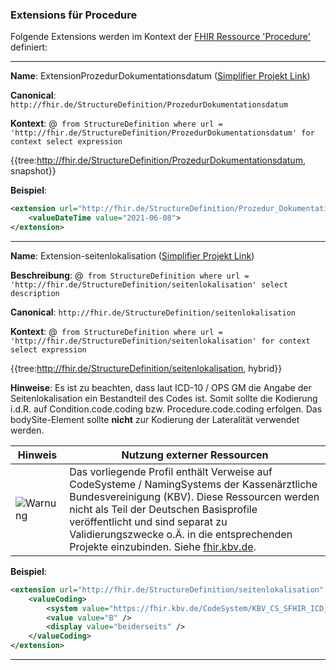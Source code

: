 ### Extensions für Procedure

Folgende Extensions werden im Kontext der [FHIR Ressource 'Procedure'](https://www.hl7.org/fhir/r4/procedure.html) definiert:

----

**Name**: ExtensionProzedurDokumentationsdatum ([Simplifier Projekt Link](https://simplifier.net/resolve?canonical=http://fhir.de/StructureDefinition/ProzedurDokumentationsdatum&scope=de.basisprofil.r4@1.5.3))

**Canonical**: `http://fhir.de/StructureDefinition/ProzedurDokumentationsdatum`

**Kontext**: @``` from StructureDefinition where url = 'http://fhir.de/StructureDefinition/ProzedurDokumentationsdatum' for context select expression```

{{tree:http://fhir.de/StructureDefinition/ProzedurDokumentationsdatum, snapshot}}

**Beispiel**:

```xml
<extension url="http://fhir.de/StructureDefinition/Prozedur_Dokumentationsdatum" >
    <valueDateTime value="2021-06-08">
</extension>
```

----

**Name**: Extension-seitenlokalisation ([Simplifier Projekt Link](https://simplifier.net/resolve?canonical=http://fhir.de/StructureDefinition/seitenlokalisation&scope=de.basisprofil.r4@1.5.3))

**Beschreibung**: @``` from StructureDefinition where url = 'http://fhir.de/StructureDefinition/seitenlokalisation' select description```

**Canonical**: `http://fhir.de/StructureDefinition/seitenlokalisation`

**Kontext**: @``` from StructureDefinition where url = 'http://fhir.de/StructureDefinition/seitenlokalisation' for context select expression```

{{tree:http://fhir.de/StructureDefinition/seitenlokalisation, hybrid}}

**Hinweise**: Es ist zu beachten, dass laut ICD-10 / OPS GM die Angabe der Seitenlokalisation ein Bestandteil des Codes ist. Somit sollte die Kodierung i.d.R. auf Condition.code.coding bzw. Procedure.code.coding erfolgen. Das bodySite-Element sollte **nicht** zur Kodierung der Lateralität verwendet werden.

| Hinweis | Nutzung externer Ressourcen |
|---------|---------------------|
| ![Warnung](https://wiki.hl7.de/images/thumb/Attention_icon.svg/100px-Attention_icon.svg.png) | Das vorliegende Profil enthält Verweise auf CodeSysteme / NamingSystems der Kassenärztliche Bundesvereinigung (KBV). Diese Ressourcen werden nicht als Teil der Deutschen Basisprofile veröffentlicht und sind separat zu Validierungszwecke o.Ä. in die entsprechenden Projekte einzubinden. Siehe [fhir.kbv.de](https://fhir.kbv.de/CodeSystem/KBV_CS_SFHIR_ICD_SEITENLOKALISATION).|

**Beispiel**:

```xml
<extension url="http://fhir.de/StructureDefinition/seitenlokalisation" >
    <valueCoding>
        <system value="https://fhir.kbv.de/CodeSystem/KBV_CS_SFHIR_ICD_SEITENLOKALISATION" />
        <value value="B" />
        <display value="beiderseits" />
    </valueCoding>
</extension>
```

----